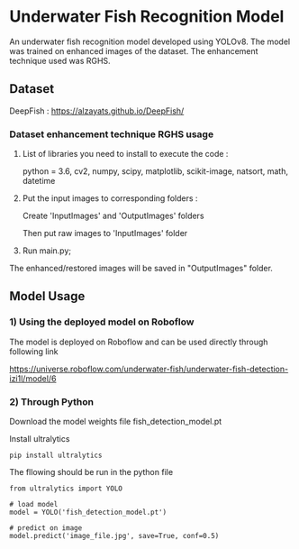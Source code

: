 # Underwater Fish Recognition Model
An underwater fish recognition model developed using YOLOv8. The model was trained on enhanced images of the dataset. The enhancement technique used was RGHS.

## Dataset
DeepFish : https://alzayats.github.io/DeepFish/

### Dataset enhancement technique RGHS usage
1. List of libraries you need to install to execute the code :

    python = 3.6, cv2, numpy, scipy, matplotlib, scikit-image, natsort, math, datetime

2. Put the input images to corresponding folders :
   
    Create 'InputImages' and 'OutputImages' folders
    
   Then put raw images to 'InputImages' folder

4. Run main.py;

The enhanced/restored images will be saved in "OutputImages" folder.

## Model Usage

### 1) Using the deployed model on Roboflow
The model is deployed on Roboflow and can be used directly through following link

https://universe.roboflow.com/underwater-fish/underwater-fish-detection-izi1l/model/6

### 2) Through Python

Download the model weights file fish_detection_model.pt

Install ultralytics
```
pip install ultralytics
```
The fllowing should be run in the python file
```
from ultralytics import YOLO

# load model
model = YOLO('fish_detection_model.pt')

# predict on image
model.predict('image_file.jpg', save=True, conf=0.5)
```

